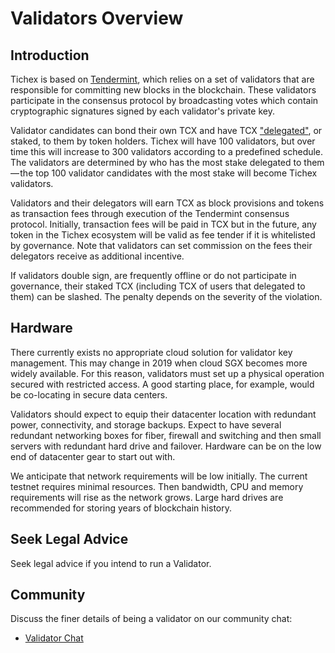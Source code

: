 # Validators Overview

## Introduction

Tichex is based on [Tendermint](https://github.com/tendermint/tendermint/tree/master/docs/introduction), which relies on a set of validators that are responsible for committing new blocks in the blockchain. These validators participate in the consensus protocol by broadcasting votes which contain cryptographic signatures signed by each validator's private key.

Validator candidates can bond their own TCX and have TCX ["delegated"](../delegator-guide-cli.md), or staked, to them by token holders. Tichex will have 100 validators, but over time this will increase to 300 validators according to a predefined schedule. The validators are determined by who has the most stake delegated to them — the top 100 validator candidates with the most stake will become Tichex validators.

Validators and their delegators will earn TCX as block provisions and tokens as transaction fees through execution of the Tendermint consensus protocol. Initially, transaction fees will be paid in TCX but in the future, any token in the Tichex ecosystem will be valid as fee tender if it is whitelisted by governance. Note that validators can set commission on the fees their delegators receive as additional incentive.

If validators double sign, are frequently offline or do not participate in governance, their staked TCX (including TCX of users that delegated to them) can be slashed. The penalty depends on the severity of the violation.

## Hardware

There currently exists no appropriate cloud solution for validator key management. This may change in 2019 when cloud SGX becomes more widely available. For this reason, validators must set up a physical operation secured with restricted access. A good starting place, for example, would be co-locating in secure data centers.

Validators should expect to equip their datacenter location with redundant power, connectivity, and storage backups. Expect to have several redundant networking boxes for fiber, firewall and switching and then small servers with redundant hard drive and failover. Hardware can be on the low end of datacenter gear to start out with.

We anticipate that network requirements will be low initially. The current testnet requires minimal resources. Then bandwidth, CPU and memory requirements will rise as the network grows. Large hard drives are recommended for storing years of blockchain history.

## Seek Legal Advice

Seek legal advice if you intend to run a Validator.

## Community

Discuss the finer details of being a validator on our community chat:

* [Validator Chat](https://t.me/TichexOfficial)
